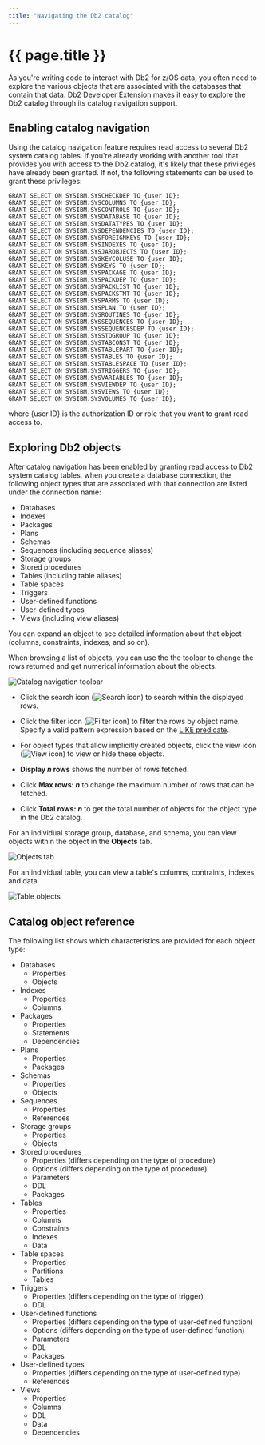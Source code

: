 ```yaml
---
title: "Navigating the Db2 catalog"
---
```


# {{ page.title }}

As you're writing code to interact with Db2 for z/OS data, you often need to explore the various objects that are associated with the databases that contain that data. Db2 Developer Extension makes it easy to explore the Db2 catalog through its catalog navigation support. 

## Enabling catalog navigation

Using the catalog navigation feature requires read access to several Db2 system catalog tables. If you're already working with another tool that provides you with access to the Db2 catalog, it's likely that these privileges have already been granted. If not, the following statements can be used to grant these privileges:

```
GRANT SELECT ON SYSIBM.SYSCHECKDEP TO {user ID};
GRANT SELECT ON SYSIBM.SYSCOLUMNS TO {user ID};
GRANT SELECT ON SYSIBM.SYSCONTROLS TO {user ID};
GRANT SELECT ON SYSIBM.SYSDATABASE TO {user ID};
GRANT SELECT ON SYSIBM.SYSDATATYPES TO {user ID};
GRANT SELECT ON SYSIBM.SYSDEPENDENCIES TO {user ID};
GRANT SELECT ON SYSIBM.SYSFOREIGNKEYS TO {user ID};
GRANT SELECT ON SYSIBM.SYSINDEXES TO {user ID};
GRANT SELECT ON SYSIBM.SYSJAROBJECTS TO {user ID};
GRANT SELECT ON SYSIBM.SYSKEYCOLUSE TO {user ID};
GRANT SELECT ON SYSIBM.SYSKEYS TO {user ID};
GRANT SELECT ON SYSIBM.SYSPACKAGE TO {user ID};
GRANT SELECT ON SYSIBM.SYSPACKDEP TO {user ID};
GRANT SELECT ON SYSIBM.SYSPACKLIST TO {user ID};
GRANT SELECT ON SYSIBM.SYSPACKSTMT TO {user ID};
GRANT SELECT ON SYSIBM.SYSPARMS TO {user ID};
GRANT SELECT ON SYSIBM.SYSPLAN TO {user ID};
GRANT SELECT ON SYSIBM.SYSROUTINES TO {user ID};
GRANT SELECT ON SYSIBM.SYSSEQUENCES TO {user ID};
GRANT SELECT ON SYSIBM.SYSSEQUENCESDEP TO {user ID};
GRANT SELECT ON SYSIBM.SYSSTOGROUP TO {user ID};
GRANT SELECT ON SYSIBM.SYSTABCONST TO {user ID};
GRANT SELECT ON SYSIBM.SYSTABLEPART TO {user ID};
GRANT SELECT ON SYSIBM.SYSTABLES TO {user ID};
GRANT SELECT ON SYSIBM.SYSTABLESPACE TO {user ID};
GRANT SELECT ON SYSIBM.SYSTRIGGERS TO {user ID};
GRANT SELECT ON SYSIBM.SYSVARIABLES TO {user ID};
GRANT SELECT ON SYSIBM.SYSVIEWDEP TO {user ID};
GRANT SELECT ON SYSIBM.SYSVIEWS TO {user ID};
GRANT SELECT ON SYSIBM.SYSVOLUMES TO {user ID};
```

where {user ID} is the authorization ID or role that you want to grant read access to.

## Exploring Db2 objects

After catalog navigation has been enabled by granting read access to Db2 system catalog tables, when you create a database connection, the following object types that are associated with that connection are listed under the connection name:
- Databases
- Indexes
- Packages
- Plans
- Schemas
- Sequences (including sequence aliases)
- Storage groups
- Stored procedures
- Tables (including table aliases)
- Table spaces
- Triggers
- User-defined functions
- User-defined types
- Views (including view aliases)

You can expand an object to see detailed information about that object (columns, constraints, indexes, and so on).

When browsing a list of objects, you can use the the toolbar to change the rows returned and get numerical information about the objects.

![Catalog navigation toolbar]({{site.baseurl}}/assets/images/catalog-navigation-toolbar.png)

- Click the search icon (![Search icon]({{site.baseurl}}/assets/images/catalog-navigation-search.svg)) to search within the displayed rows.

- Click the filter icon (![Filter icon]({{site.baseurl}}/assets/images/catalog-navigation-filter.png)) to filter the rows by object name. Specify a valid pattern expression based on the [LIKE predicate](https://www.ibm.com/docs/en/db2-for-zos/13?topic=predicates-like-predicate).

- For object types that allow implicitly created objects, click the view icon (![View icon]({{site.baseurl}}/assets/images/catalog-navigation-view.png)) to view or hide these objects.

- **Display _n_ rows** shows the number of rows fetched.

- Click **Max rows: _n_** to change the maximum number of rows that can be fetched.

- Click **Total rows: _n_** to get the total number of objects for the object type in the Db2 catalog.

For an individual storage group, database, and schema, you can view objects within the object in the **Objects** tab.

![Objects tab]({{site.baseurl}}/assets/images/catalog-navigation-objects.png)

For an individual table, you can view a table's columns, contraints, indexes, and data.

![Table objects]({{site.baseurl}}/assets/images/catalog-navigation-table.png)

## Catalog object reference

The following list shows which characteristics are provided for each object type:

- Databases
    - Properties
    - Objects
- Indexes
    - Properties
    - Columns
- Packages
    - Properties
    - Statements
    - Dependencies
- Plans
    - Properties
    - Packages
- Schemas
    - Properties
    - Objects
- Sequences
    - Properties
    - References
- Storage groups
    - Properties
    - Objects
- Stored procedures
    - Properties (differs depending on the type of procedure)
    - Options (differs depending on the type of procedure)
    - Parameters
    - DDL
    - Packages
- Tables
    - Properties
    - Columns
    - Constraints
    - Indexes
    - Data
- Table spaces
    - Properties
    - Partitions
    - Tables
- Triggers
    - Properties (differs depending on the type of trigger)
    - DDL
- User-defined functions
    - Properties (differs depending on the type of user-defined function)
    - Options (differs depending on the type of user-defined function)
    - Parameters
    - DDL
    - Packages
- User-defined types
    - Properties (differs depending on the type of user-defined type)
    - References
- Views
    - Properties
    - Columns
    - DDL
    - Data
    - Dependencies
